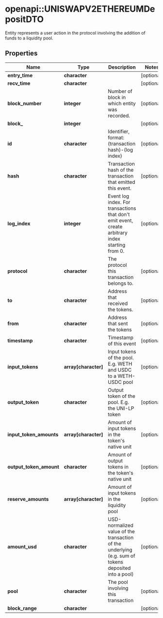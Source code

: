 # openapi::UNISWAPV2ETHEREUMDepositDTO

Entity represents a user action in the protocol involving the addition of funds to a liquidity pool.

## Properties
Name | Type | Description | Notes
------------ | ------------- | ------------- | -------------
**entry_time** | **character** |  | [optional] 
**recv_time** | **character** |  | [optional] 
**block_number** | **integer** | Number of block in which entity was recorded. | [optional] 
**block_** | **integer** |  | [optional] 
**id** | **character** | Identifier, format: (transaction hash)-(log index) | [optional] 
**hash** | **character** | Transaction hash of the transaction that emitted this event. | [optional] 
**log_index** | **integer** | Event log index. For transactions that don&#39;t emit event, create arbitrary index starting from 0. | [optional] 
**protocol** | **character** | The protocol this transaction belongs to. | [optional] 
**to** | **character** | Address that received the tokens. | [optional] 
**from** | **character** | Address that sent the tokens | [optional] 
**timestamp** | **character** | Timestamp of this event | [optional] 
**input_tokens** | **array[character]** | Input tokens of the pool. E.g. WETH and USDC to a WETH-USDC pool | [optional] 
**output_token** | **character** | Output token of the pool. E.g. the UNI-LP token | [optional] 
**input_token_amounts** | **array[character]** | Amount of input tokens in the token&#39;s native unit | [optional] 
**output_token_amount** | **character** | Amount of output tokens in the token&#39;s native unit | [optional] 
**reserve_amounts** | **array[character]** | Amount of input tokens in the liquidity pool | [optional] 
**amount_usd** | **character** | USD-normalized value of the transaction of the underlying (e.g. sum of tokens deposited into a pool) | [optional] 
**pool** | **character** | The pool involving this transaction | [optional] 
**block_range** | **character** |  | [optional] 


